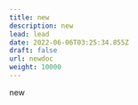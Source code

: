```yaml
---
title: new
description: new
lead: lead
date: 2022-06-06T03:25:34.855Z
draft: false
url: newdoc
weight: 10000
---
```

new